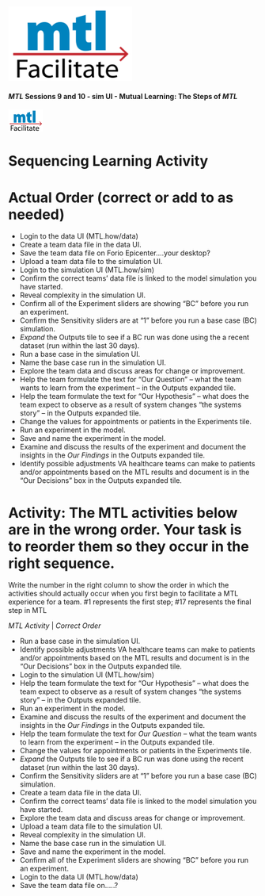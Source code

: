 <img src = "https://github.com/lzim/teampsd/blob/teampsd_style/mtl_logo/mtl_facilitate_sq_sm.png"
     height = "150" width = "250">  

#### *MTL* Sessions 9 and 10 - sim UI - **Mutual Learning: The Steps of *MTL***
<img src = "https://github.com/lzim/teampsd/blob/teampsd_style/mtl_logo/mtl_facilitate_sq_sm.png" height = "45" width = "70" style ="display: inline-block"/>

# **Sequencing Learning Activity**
# Actual Order (correct or add to as needed)
* Login to the data UI (MTL.how/data)
* Create a team data file in the data UI.
* Save the team data file on Forio Epicenter….your desktop?
* Upload a team data file to the simulation UI.
* Login to the simulation UI (MTL.how/sim)
* Confirm the correct teams’ data file is linked to the model simulation you have started.
* Reveal complexity in the simulation UI.
* Confirm all of the Experiment sliders are showing “BC” before you run an experiment.
* Confirm the Sensitivity sliders are at “1” before you run a base case (BC) simulation.
* *Expand* the Outputs tile to see if a BC run was done using the a recent dataset (run within the last 30 days).
* Run a base case in the simulation UI.
* Name the base case run in the simulation UI.
* Explore the team data and discuss areas for change or improvement.
* Help the team formulate the text for “Our Question” – what the team wants to learn from the experiment – in the Outputs expanded tile.
* Help the team formulate the text for “Our Hypothesis” – what does the team expect to observe as a result of system changes “the systems story” – in the Outputs expanded tile.
* Change the values for appointments or patients in the Experiments tile.
* Run an experiment in the model.
* Save and name the experiment in the model.
* Examine and discuss the results of the experiment and document the insights in the *Our Findings* in the Outputs expanded tile.
* Identify possible adjustments VA healthcare teams can make to patients and/or appointments based on the MTL results and document is in the “Our Decisions” box in the Outputs expanded tile.

# Activity: The MTL activities below are in the wrong order. Your task is to reorder them so they occur in the right sequence. 
Write the number in the right column to show the order in which the activities should actually occur when you first begin to facilitate a MTL experience for a team.
#1 represents the first step; #17 represents the final step in MTL  

*MTL Activity*	| *Correct Order*  

* Run a base case in the simulation UI.
* Identify possible adjustments VA healthcare teams can make to patients and/or appointments based on the MTL results and document is in the “Our Decisions” box in the Outputs expanded tile. 
* Login to the simulation UI (MTL.how/sim) 
* Help the team formulate the text for “Our Hypothesis” – what does the team expect to observe as a result of system changes “the systems story” – in the Outputs expanded tile.  
* Run an experiment in the model.  
* Examine and discuss the results of the experiment and document the insights in the *Our Findings* in the Outputs expanded tile.  
* Help the team formulate the text for *Our Question* – what the team wants to learn from the experiment – in the Outputs expanded tile.  
* Change the values for appointments or patients in the Experiments tile.  
* *Expand* the Outputs tile to see if a BC run was done using the recent dataset (run within the last 30 days).  
* Confirm the Sensitivity sliders are at “1” before you run a base case (BC) simulation.  
* Create a team data file in the data UI.  
* Confirm the correct teams’ data file is linked to the model simulation you have started.  
* Explore the team data and discuss areas for change or improvement.  
* Upload a team data file to the simulation UI.  
* Reveal complexity in the simulation UI.  
* Name the base case run in the simulation UI.  
* Save and name the experiment in the model.  
* Confirm all of the Experiment sliders are showing “BC” before you run an experiment.	  
* Login to the data UI (MTL.how/data)  
* Save the team data file on…..?  
